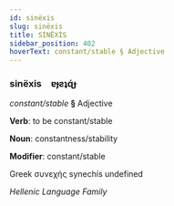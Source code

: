 ```yaml
---
id: sinëxis
slug: sinëxis
title: SİNËXİS
sidebar_position: 402
hoverText: constant/stable § Adjective
---
```


### sinëxis&emsp;<span kind="abugida">ɐɟƨʇɋ́ɟ</span>

*constant/stable* **§** Adjective

**Verb**: to be constant/stable

**Noun**: constantness/stability

**Modifier**: constant/stable

Greek συνεχής synechís undefined

*Hellenic Language Family*